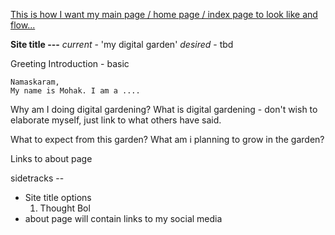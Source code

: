 ---
---

<u>This is how I want my main page / home page / index page to look like and flow...</u>

**Site title ---**
*current* - 'my digital garden'
*desired* - tbd


Greeting
Introduction - basic

	Namaskaram,
	My name is Mohak. I am a ....
	
Why am I doing digital gardening?
What is digital gardening - don't wish to elaborate myself, just link to what others have said.

What to expect from this garden? What am i planning to grow in the garden?

Links to about page



sidetracks -- 
- Site title options
	1. Thought Bol
- about page will contain links to my social media